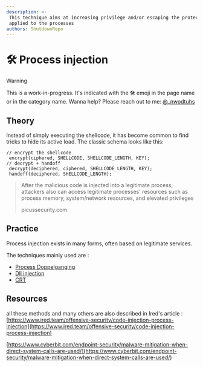 ```yaml
---
description: >-
 This technique aims at increasing privilege and/or escaping the protections
 applied to the processes
authors: ShutdownRepo
---
```


# 🛠️ Process injection

> [!WARNING]
> This is a work-in-progress. It's indicated with the 🛠️ emoji in the page name or in the category name. Wanna help? Please reach out to me: [@_nwodtuhs](https://twitter.com/_nwodtuhs)

## Theory

Instead of simply executing the shellcode, it has become common to find tricks to hide its active load. The classic schema looks like this:


```
// encrypt the shellcode 
 encrypt(ciphered, SHELLCODE, SHELLCODE_LENGTH, KEY);
// decrypt + handoff 
 decrypt(deciphered, ciphered, SHELLCODE_LENGTH, KEY); 
 handoff(deciphered, SHELLCODE_LENGTH);

```


> After the malicious code is injected into a legitimate process, attackers also can access legitimate processes' resources such as process memory, system/network resources, and elevated privileges 
>
> picussecurity.com

## Practice

Process injection exists in many forms, often based on legitimate services.

The techniques mainly used are : 

* [Process Doppelganging](https://thehackernews.com/2017/12/malware-process-doppelganging.html)
* [Dll injection](https://www.ired.team/offensive-security/code-injection-process-injection/dll-injection)
* [CRT](https://damonmohammadbagher.medium.com/bypassing-anti-virus-by-creating-remote-thread-into-target-process-45f145b2ac7a)

## Resources

all these methods and many others are also described in Ired's article : [https://www.ired.team/offensive-security/code-injection-process-injection](https://www.ired.team/offensive-security/code-injection-process-injection)

[https://www.cyberbit.com/endpoint-security/malware-mitigation-when-direct-system-calls-are-used/](https://www.cyberbit.com/endpoint-security/malware-mitigation-when-direct-system-calls-are-used/)
